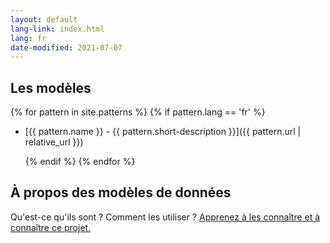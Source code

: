 ```yaml
---
layout: default
lang-link: index.html
lang: fr
date-modified: 2021-07-07
---
```


## Les modèles

{% for pattern in site.patterns %}
    {% if pattern.lang == 'fr' %}

* [{{ pattern.name }} - {{ pattern.short-description }}]({{ pattern.url | relative_url }})

    {% endif %}
{% endfor %}

## À propos des modèles de données

Qu'est-ce qu'ils sont ?
Comment les utiliser ?
[Apprenez à les connaître et à connaître ce projet.](about-fr.html)
